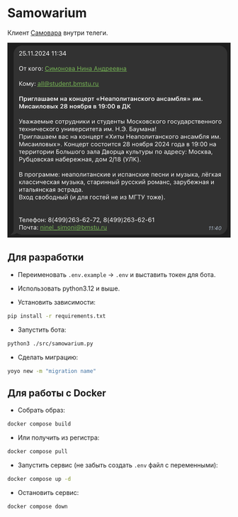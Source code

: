 # Samowarium

Клиент [Самовара](https://student.bmstu.ru/) внутри телеги.

![Пример сообщения](./docs/image.png)

## Для разработки

- Переименовать `.env.example` -> `.env` и выставить токен для бота.

- Использовать python3.12 и выше.

- Установить зависимости:

```bash
pip install -r requirements.txt
```

- Запустить бота:

```bash
python3 ./src/samowarium.py
```

- Сделать миграцию:

```bash
yoyo new -m "migration name"
```

## Для работы с Docker

- Собрать образ:

```bash
docker compose build
```

- Или получить из регистра:

```bash
docker compose pull
```

- Запустить сервис (не забыть создать `.env` файл с переменными):

```bash
docker compose up -d
```

- Остановить сервис:

```bash
docker compose down
```
